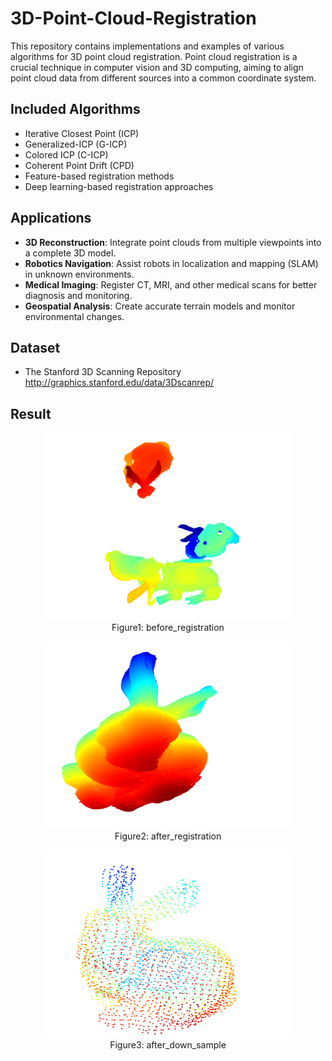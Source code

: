 # 3D-Point-Cloud-Registration
This repository contains implementations and examples of various algorithms for 3D point cloud registration. Point cloud registration is a crucial technique in computer vision and 3D computing, aiming to align point cloud data from different sources into a common coordinate system. 
## Included Algorithms

- Iterative Closest Point (ICP)
- Generalized-ICP (G-ICP)
- Colored ICP (C-ICP)
- Coherent Point Drift (CPD)
- Feature-based registration methods
- Deep learning-based registration approaches

## Applications

- **3D Reconstruction**: Integrate point clouds from multiple viewpoints into a complete 3D model.
- **Robotics Navigation**: Assist robots in localization and mapping (SLAM) in unknown environments.
- **Medical Imaging**: Register CT, MRI, and other medical scans for better diagnosis and monitoring.
- **Geospatial Analysis**: Create accurate terrain models and monitor environmental changes.

## Dataset

- The Stanford 3D Scanning Repository http://graphics.stanford.edu/data/3Dscanrep/

## Result
<figure align="center">
  <div align=center><img src="figures/before_registration.png" alt="before_registration" width="400" height="300"></div>
  <div align=center><figcaption align="center">Figure1: before_registration</figcaption></div>
</figure>

<div align=center><figure align="center">
  <div align=center><img src="figures/after_registration.png" alt="after_registration" width="400" height="300"></div>
  <div align=center><figcaption align="center">Figure2: after_registration</figcaption></div>
</figure>

<figure align="center">
  <div align=center><img src="figures/after_down_sample.png" alt="after_down_sample" width="400" height="300"></div>
  <div align=center><figcaption align="center">Figure3: after_down_sample</figcaption></div>
</figure>


